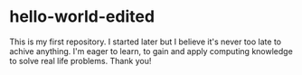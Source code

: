 # hello-world-edited
This is my first repository.
I started later but I believe it's never too late to achive anything. I'm eager to learn, to gain and apply computing knowledge to solve real life problems.
Thank you!
